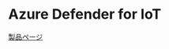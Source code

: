 # Azure Defender for IoT

[製品ページ](https://azure.microsoft.com/ja-jp/services/azure-defender-for-iot/)
